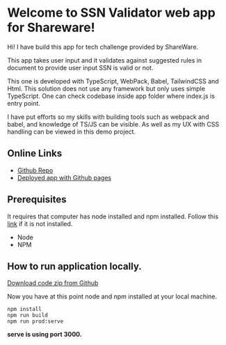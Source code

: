# Welcome to SSN Validator web app for Shareware!

Hi! I have build this app for tech challenge provided by ShareWare.

This app takes user input and it validates against suggested rules in document to provide user input  SSN is valid or not.

This one is developed with TypeScript, WebPack, Babel, TailwindCSS and Html. This solution does not use any framework but only uses simple TypeScript. One can check codebase inside app folder where index.js is entry point.

I have put efforts so my skills with building tools such as webpack and babel, and knowledge of TS/JS can be visible. As well as my UX with CSS handling can be viewed in this demo project.


## Online Links

- [Github Repo](https://github.com/jaiminmoslake7020/shareware-vanilla/)
- [Deployed app with Github pages](https://jaiminmoslake7020.github.io/shareware-vanilla/)

## Prerequisites

It requires that computer has node installed and npm installed. Follow this [link](https://docs.npmjs.com/downloading-and-installing-node-js-and-npm) if it is not installed.

- Node
- NPM

## How to run application locally.

[Download code zip from Github](https://github.com/jaiminmoslake7020/shareware-vanilla/archive/refs/heads/main.zip)

Now you have at this point node and npm installed at your local machine.

    npm install
    npm run build
    npm run prod:serve

**serve is using port 3000.**


